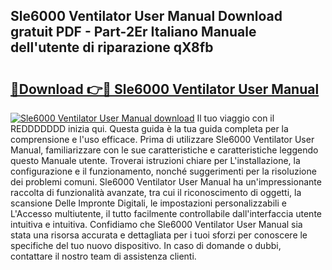 ## Sle6000 Ventilator User Manual Download gratuit PDF - Part-2Er Italiano Manuale dell'utente di riparazione qX8fb

# <h2><a href="http://dfaf6uj.blite.top/?on=Sle6000+Ventilator+User+Manual">🔗Download 👉🔴 Sle6000 Ventilator User Manual</a></h2>

[![Sle6000 Ventilator User Manual download](https://i.imgur.com/lujVjoI.png)](http://dfaf6uj.blite.top/?on=Sle6000+Ventilator+User+Manual)
Il tuo viaggio con il REDDDDDDD inizia qui. Questa guida è la tua guida completa per la comprensione e l'uso efficace. Prima di utilizzare Sle6000 Ventilator User Manual, familiarizzare con le sue caratteristiche e caratteristiche leggendo questo Manuale utente. Troverai istruzioni chiare per L'installazione, la configurazione e il funzionamento, nonché suggerimenti per la risoluzione dei problemi comuni. Sle6000 Ventilator User Manual ha un'impressionante raccolta di funzionalità avanzate, tra cui il riconoscimento di oggetti, la scansione Delle Impronte Digitali, le impostazioni personalizzabili e L'Accesso multiutente, il tutto facilmente controllabile dall'interfaccia utente intuitiva e intuitiva. Confidiamo che Sle6000 Ventilator User Manual sia stata una risorsa accurata e dettagliata per i tuoi sforzi per conoscere le specifiche del tuo nuovo dispositivo. In caso di domande o dubbi, contattare il nostro team di assistenza clienti.
